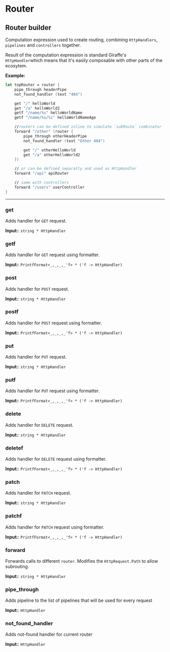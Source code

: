 # Router

## Router builder

Computation expression used to create routing, combining `HttpHandlers`, `pipelines` and `controllers` together.

Result of the computation expression is standard Giraffe's `HttpHandler`which means that it's easily composable with other parts of the ecosytem.

**Example:**

```fsharp
let topRouter = router {
    pipe_through headerPipe
    not_found_handler (text "404")

    get "/" helloWorld
    get "/a" helloWorld2
    getf "/name/%s" helloWorldName
    getf "/name/%s/%i" helloWorldNameAge

    //routers can be defined inline to simulate `subRoute` combinator
    forward "/other" (router {
        pipe_through otherHeaderPipe
        not_found_handler (text "Other 404")

        get "/" otherHelloWorld
        get "/a" otherHelloWorld2
    })

    // or can be defined separatly and used as HttpHandler
    forward "/api" apiRouter

    // same with controllers
    forward "/users" userController
}
```

---

### get

Adds handler for `GET` request.

**Input:**: `string * HttpHandler`

### getf

Adds handler for `GET` request using formatter.

**Input:**: `PrintfFormat<_,_,_,_'f> * ('f -> HttpHandler)`

### post

Adds handler for `POST` request.

**Input:**: `string * HttpHandler`

### postf

Adds handler for `POST` request using formatter.

**Input:**: `PrintfFormat<_,_,_,_'f> * ('f -> HttpHandler)`

### put

Adds handler for `PUT` request.

**Input:**: `string * HttpHandler`

### putf

Adds handler for `PUT` request using formatter.

**Input:**: `PrintfFormat<_,_,_,_'f> * ('f -> HttpHandler)`

### delete

Adds handler for `DELETE` request.

**Input:**: `string * HttpHandler`

### deletef

Adds handler for `DELETE` request using formatter.

**Input:**: `PrintfFormat<_,_,_,_'f> * ('f -> HttpHandler)`

### patch

Adds handler for `PATCH` request.

**Input:**: `string * HttpHandler`

### patchf

Adds handler for `PATCH` request using formatter.

**Input:**: `PrintfFormat<_,_,_,_'f> * ('f -> HttpHandler)`

### forward

Forwards calls to different `router`. Modifies the `HttpRequest.Path` to allow subrouting.

**Input:**: `string * HttpHandler`

### pipe_through

Adds pipeline to the list of pipelines that will be used for every request

**Input:**: `HttpHandler`

### not_found_handler

Adds not-found handler for current router

**Input:**: `HttpHandler`